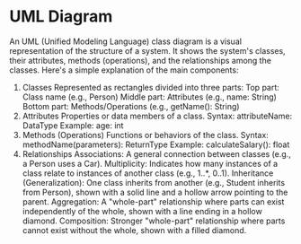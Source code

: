 # UML Diagram
An UML (Unified Modeling Language) class diagram is a visual representation of the structure of a system. It shows the system's classes, their attributes, methods (operations), and the relationships among the classes. Here's a simple explanation of the main components:
1. Classes
Represented as rectangles divided into three parts:
Top part: Class name (e.g., Person)
Middle part: Attributes (e.g., name: String)
Bottom part: Methods/Operations (e.g., getName(): String)
2. Attributes
Properties or data members of a class.
Syntax: attributeName: DataType
Example: age: int
3. Methods (Operations)
Functions or behaviors of the class.
Syntax: methodName(parameters): ReturnType
Example: calculateSalary(): float
4. Relationships
Associations: A general connection between classes (e.g., a Person uses a Car).
Multiplicity: Indicates how many instances of a class relate to instances of another class (e.g., 1..*, 0..1).
Inheritance (Generalization): One class inherits from another (e.g., Student inherits from Person), shown with a solid line and a hollow arrow pointing to the parent.
Aggregation: A "whole-part" relationship where parts can exist independently of the whole, shown with a line ending in a hollow diamond.
Composition: Stronger "whole-part" relationship where parts cannot exist without the whole, shown with a filled diamond.
